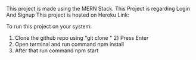 This project is made using the MERN Stack.
This Project is regarding Login And Signup
This project is hosted on Heroku Link: 

To run this project on your system:

1) Clone the github repo using "git clone <sshlink>"
2} Press Enter
3) Open terminal and run command npm install
4) After that run command npm start 